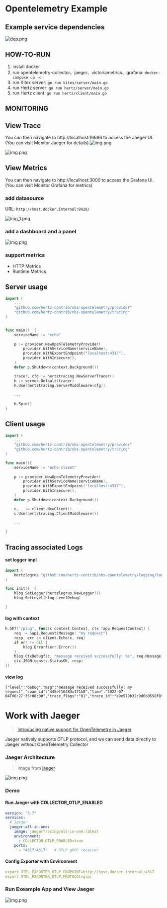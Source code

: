# Opentelemetry Example

## Example service dependencies
![dep.png](static/jaeger-dependency-graph.png)

## HOW-TO-RUN
1. install docker
2. run opentelemetry-collector、jaeger、victoriametrics、grafana: `docker-compose up -d`
3. run Kitex server: `go run kitex/server/main.go`
4. run Hertz server: `go run hertz/server/main.go`
5. run Hertz client: `go run hertz/client/main.go`

## MONITORING

## View Trace
You can then navigate to http://localhost:16686 to access the Jaeger UI. (You can visit Monitor Jaeger for details)
![img.png](static/jaeger-graph.png)

![img.png](static/jaeger.png)


## View Metrics
You can then navigate to http://localhost:3000 to access the Grafana UI. (You can visit Monitor Grafana for metrics)

### add datasource

URL: `http://host.docker.internal:8428/`

![img_1.png](static/grafana.png)
### add a dashboard and a panel
![img.png](static/panel.png)
### support metrics 
- HTTP Metrics
- Runtime Metrics

## Server usage
```go
import (
    ...
    "github.com/hertz-contrib/obs-opentelemetry/provider"
    "github.com/hertz-contrib/obs-opentelemetry/tracing"
)


func main()  {
    serviceName := "echo"
	
    p := provider.NewOpenTelemetryProvider(
        provider.WithServiceName(serviceName),
        provider.WithExportEndpoint("localhost:4317"),
        provider.WithInsecure(),
    )
    defer p.Shutdown(context.Background())

    tracer, cfg := hertztracing.NewServerTracer()
    h := server.Default(tracer)
    h.Use(hertztracing.ServerMiddleware(cfg))
    
    ...
	
    h.Spin()
}

```

## Client usage
```go
import (
    ...
    "github.com/hertz-contrib/obs-opentelemetry/provider"
    "github.com/hertz-contrib/obs-opentelemetry/tracing"
)

func main(){
    serviceName := "echo-client"
	
    p := provider.NewOpenTelemetryProvider(
        provider.WithServiceName(serviceName),
        provider.WithExportEndpoint("localhost:4317"),
        provider.WithInsecure(),
    )
    defer p.Shutdown(context.Background())

    c, _ := client.NewClient()
    c.Use(hertztracing.ClientMiddleware())

    ...   
	
}

```

## Tracing associated Logs

#### set logger impl
```go
import (
    hertzlogrus "github.com/hertz-contrib/obs-opentelemetry/logging/logrus"
)

func init()  {
    hlog.SetLogger(hertzlogrus.NewLogger())
    hlog.SetLevel(hlog.LevelDebug)

}
```

#### log with context

```go
h.GET("/ping", func(c context.Context, ctx *app.RequestContext) {
    req := &api.Request{Message: "my request"}
    resp, err := client.Echo(c, req)
    if err != nil {
        hlog.Errorf(err.Error())
    }
    hlog.CtxDebugf(c, "message received successfully: %s", req.Message)
    ctx.JSON(consts.StatusOK, resp)
})
```

#### view log

```log
{"level":"debug","msg":"message received successfully: my request","span_id":"445ef16484a171b8","time":"2022-07-04T06:27:35+08:00","trace_flags":"01","trace_id":"e9e579b32c9d6b0598f8f33d65689e06"}
```


# Work with Jaeger
> [Introducing native support for OpenTelemetry in Jaeger](https://medium.com/jaegertracing/introducing-native-support-for-opentelemetry-in-jaeger-eb661be8183c)

Jaeger natively supports OTLP protocol, and we can send data directly to Jaeger without OpenTelemetry Collector

### Jaeger Architecture 
> Image from [jaeger](https://github.com/jaegertracing/jaeger)

![img.png](static/jaeger-arch.png)

### Demo

#### Run Jaeger with COLLECTOR_OTLP_ENABLED
```yaml
version: "3.7"
services:
  # Jaeger
  jaeger-all-in-one:
    image: jaegertracing/all-in-one:latest
    environment:
      - COLLECTOR_OTLP_ENABLED=true
    ports:
      - "4317:4317"   # OTLP gRPC receiver
```

#### Config Exporter with Environment
```yaml
export OTEL_EXPORTER_OTLP_ENDPOINT=http://host.docker.internal:4317
export OTEL_EXPORTER_OTLP_PROTOCOL=grpc
```

### Run Exeample App and View Jaeger

![img.png](static/jaeger-otlp.png)
